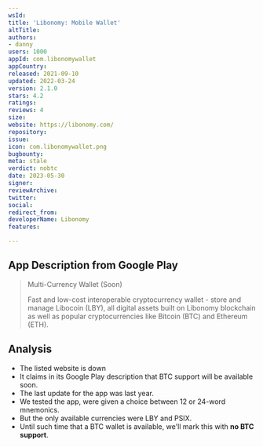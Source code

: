 ```yaml
---
wsId: 
title: 'Libonomy: Mobile Wallet'
altTitle: 
authors:
- danny
users: 1000
appId: com.libonomywallet
appCountry: 
released: 2021-09-10
updated: 2022-03-24
version: 2.1.0
stars: 4.2
ratings: 
reviews: 4
size: 
website: https://libonomy.com/
repository: 
issue: 
icon: com.libonomywallet.png
bugbounty: 
meta: stale
verdict: nobtc
date: 2023-05-30
signer: 
reviewArchive: 
twitter: 
social: 
redirect_from: 
developerName: Libonomy
features: 

---
```


## App Description from Google Play 

> Multi-Currency Wallet (Soon)
>
> Fast and low-cost interoperable cryptocurrency wallet - store and manage Libocoin (LBY), all digital assets built on Libonomy blockchain as well as popular cryptocurrencies like Bitcoin (BTC) and Ethereum (ETH).

## Analysis 

- The listed website is down
- It claims in its Google Play description that BTC support will be available soon. 
- The last update for the app was last year. 
- We tested the app, were given a choice between 12 or 24-word mnemonics.
- But the only available currencies were LBY and PSIX. 
- Until such time that a BTC wallet is available, we'll mark this with **no BTC support**.